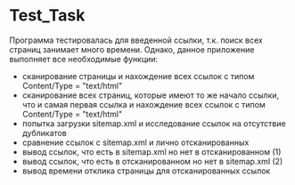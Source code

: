 # Test_Task
Программа тестировалась для введенной ссылки, т.к. поиск всех страниц занимает много времени. Однако, данное приложение выполняет все необходимые функции:
- сканирование страницы и нахождение всех ссылок с типом Content/Type = "text/html"
- сканирование всех страниц, которые имеют то же начало ссылки, что и самая первая ссылка и нахождение всех ссылок с типом Content/Type = "text/html"
- попытка загрузки sitemap.xml и исследование ссылок на отсутствие дубликатов
- сравнение ссылок с sitemap.xml и лично отсканированных
- вывод ссылок, что есть в sitemap.xml но нет в отсканированном (1)
- вывод ссылок, что есть в отсканированном но нет в sitemap.xml (2)
- вывод времени отклика страницы для отсканированных ссылок
